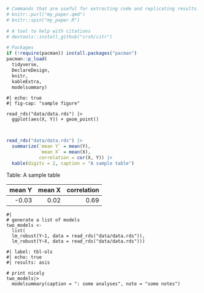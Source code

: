 

```r
# Commands that are useful for extracting code and replicating results:
# knitr::purl("my_paper.qmd")
# knitr::spin("my_paper.R")

# A tool to help with citations
# devtools::install_github("crsh/citr")

# Packages
if (!require(pacman)) install.packages("pacman")
pacman::p_load(
  tidyverse,
  DeclareDesign,
  knitr,
  kableExtra,
  modelsummary)
```
```{rfig-1}
#| echo: true
#| fig-cap: "sample figure"

read_rds("data/data.rds") |>
  ggplot(aes(X, Y)) + geom_point()



```

```r
read_rds("data/data.rds") |>
  summarize(`mean Y` = mean(Y), 
            `mean X` = mean(X), 
            correlation = cor(X, Y)) |>
  kable(digits = 2, caption = "A sample table")
```



Table: A sample table

| mean Y| mean X| correlation|
|------:|------:|-----------:|
|  -0.03|   0.02|        0.69|

```ranalysis
#|
# generate a list of models
two_models <- 
  list(
  lm_robust(Y~1, data = read_rds("data/data.rds")),
  lm_robust(Y~X, data = read_rds("data/data.rds")))

```
```{rtbl-ols}
#| label: tbl-ols
#| echo: true
#| results: asis

# print nicely
two_models|>
  modelsummary(caption = ": some analyses", note = "some notes") 
```

